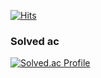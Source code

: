 [![Hits](https://hits.seeyoufarm.com/api/count/incr/badge.svg?url=https%3A%2F%2Fgithub.com%2FKongji82&count_bg=%233DB7C8&title_bg=%23555555&icon=&icon_color=%23E7E7E7&title=hits&edge_flat=false)](https://hits.seeyoufarm.com)

### Solved ac
[![Solved.ac Profile](http://mazassumnida.wtf/api/v2/generate_badge?boj=kongji4092)](https://solved.ac/kongji4092/)

<!--
**Kongji82/Kongji82** is a ✨ _special_ ✨ repository because its `README.md` (this file) appears on your GitHub profile.

Here are some ideas to get you started:

- 🔭 I’m currently working on ...
- 🌱 I’m currently learning ...
- 👯 I’m looking to collaborate on ...
- 🤔 I’m looking for help with ...
- 💬 Ask me about ...
- 📫 How to reach me: ...
- 😄 Pronouns: ...
- ⚡ Fun fact: ...
-->
